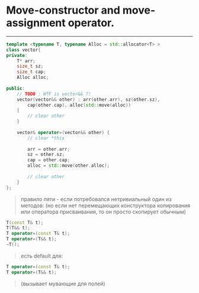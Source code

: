 # Move-constructor and move-assignment operator.
***
```c++
template <typename T, typename Alloc = std::allocator<T> >
class vector{
private:
    T* arr;
    size_t sz;
    size_t cap;
    Alloc alloc;
    
public:
    // TODO : WTF is vector&& ?!
    vector(vector&& other) : arr(other.arr), sz(other.sz), 
        cap(other.cap), alloc(std::move(alloc))
    {
        // clear other
    }
    
    vector& operator=(vector&& other) {
        // clear *this
        
        arr = other.arr;
        sz = other.sz;
        cap = other.cap;
        alloc = std::move(other.alloc);
        
        // clear other
    }
};
```
> правило пяти - если потребовался нетривиальный один из методов:
> (но если нет перемещающих конструктора копирования или оператора присваивания, 
> то он просто скопирует обычным)
```c++
T(const T& t);
T(T&& t);
T operator=(const T& t);
T operator=(T&& t);
~T();
```
> есть default для:  
> 
```c++
T operator=(const T& t);
T operator=(T&& t);
```
> (вызывает мувающие для полей)
